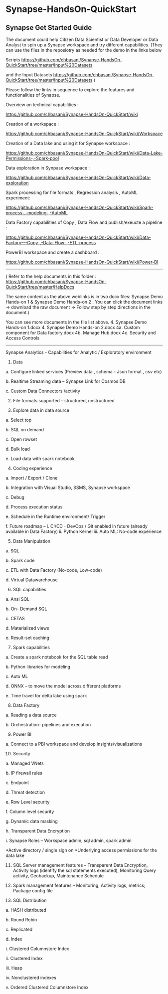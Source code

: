 # Synapse-HandsOn-QuickStart
Synapse Get Started Guide
----------------------------------------------------------------------------------------------------
The document could help Citizen Data Scientist or Data Developer or Data Analyst to spin up a Synapse workspace and try different capabilities. 
(They can use the files in the reposiotry as needed for the demo in the links below

Scripts 
https://github.com/chbasani/Synapse-HandsOn-QuickStart/tree/master/Input%20Datasets

and the Input Datasets 
https://github.com/chbasani/Synapse-HandsOn-QuickStart/tree/master/Input%20Datasets
)

Please follow the links in sequence to explore the features and functionalities of Synapse. 



Overview on technical capabilities : 

https://github.com/chbasani/Synapse-HandsOn-QuickStart/wiki

Creation of a workspace : 

https://github.com/chbasani/Synapse-HandsOn-QuickStart/wiki/Workspace

Creation of a Data lake and using it for Synapse workspace : 

https://github.com/chbasani/Synapse-HandsOn-QuickStart/wiki/Data-Lake-Permissions-,-Spark-pool

Data exploration in Synpase workspace : 

https://github.com/chbasani/Synapse-HandsOn-QuickStart/wiki/Data-exploration

Spark processing for file formats  , Regression analysis , AutoML experiment: 

https://github.com/chbasani/Synapse-HandsOn-QuickStart/wiki/Spark-process-,-modeling-,-AutoML

Data Factory capabilities of Copy , Data Flow and publish/exeucte a pipeline : 

https://github.com/chbasani/Synapse-HandsOn-QuickStart/wiki/Data-Factory---Copy-,-Data-Flow-,-ETL-process

PowerBI workspace and create a dashboard : 

https://github.com/chbasani/Synapse-HandsOn-QuickStart/wiki/Power-BI

----------------------------------------------------------------------------------------------------
(  Refer to the help documents in this folder : 
https://github.com/chbasani/Synapse-HandsOn-QuickStart/tree/master/HelpDocs

The same content as the above weblinks is in two docx files: Synapse Demo Hands-on 1 & Synapse Demo Hands-on 2 .
You can click the document links -> download the raw document -> Follow step by step directions in the document.)

You can see more documents in the file list above.
4. Synapse Demo Hands-on 1.docx
4. Synapse Demo Hands-on 2.docx
4a. Custom component for Data factory.docx
4b. Manage Hub.docx
4c. Security and Access Controls

----------------------------------------------------------------------------------------------------

Synapse Analytics - Capabilities for Analytic / Exploratory environment

1.	Data 

  a.	Configure linked services (Preview data , schema  - Json format , csv etc) 

  b.	Realtime Streaming data – Synapse Link for Cosmos DB

  c.	Custom Data Connectors /activity

2.	File formats supported – structured, unstructured

3.	Explore data in data source 

 a.	Select top

 b.	SQL on demand 

 c.	Open rowset

 d.	Bulk load

e.	Load data with spark notebook

4.	Coding experience 

a.	Import / Export / Clone

b.	Integration with Visual Studio, SSMS, Synapse workspace

c.	Debug 

d.	Process execution status 

e.	Schedule in the Runtime environment/ Trigger 

f.	Future roadmap – 
i.	CI/CD - DevOps / Git enabled in future (already available in Data Factory)
ii.	Python Kernel 
iii.	Auto ML: No-code experience

5.	Data Manipulation 

a.	SQL 

b.	Spark code

c.	ETL with Data Factory (No-code, Low-code)

d.	Virtual Datawarehouse

6.	SQL capabilities  

a.	Ansi SQL

b.	On- Demand SQL 

c.	CETAS

d.	Materialized views

e.	Result-set caching

7.	Spark capabilities

a.	Create a spark notebook for the SQL table read   

b.	Python libraries for modeling 

c.	Auto ML

d.	ONNX – to move the model across different platforms 

e.	Time travel for delta lake using spark

8.	Data Factory

a.	Reading a data source

b.	Orchestration- pipelines and execution

9.	Power BI 

a.	Connect to a PBI workspace and develop insights/visualizations

10.	Security

a.	Managed VNets

b.	IP firewall rules

c.	Endpoint

d.	Threat detection

e.	Row Level security 

f.	Column level security

g.	Dynamic data masking

h.	Transparent Data Encryption

i.	Synapse Roles – Workspace admin, sql admin, spark admin

*Active directory / single sign on 
*Underlying access permissions for the data lake 

11.	SQL Server management features – Transparent Data Encryption, Activity logs (identify the sql statements executed), Monitoring Query activity, Geobackup, Maintenance Schedule 

12.	Spark management features – Monitoring, Activity logs, metrics; Package config file 

13.	SQL Distribution 

a.	HASH distributed

b.	Round Robin

c.	Replicated

d.	Index 

i.	Clustered Columnstore Index 

ii.	Clustered Index 

iii.	Heap 

iv.	Nonclustered indexes

v.	Ordered Clustered Columnstore Index


